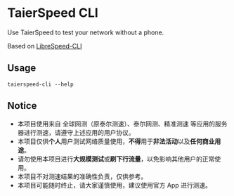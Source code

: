 # TaierSpeed CLI

Use TaierSpeed to test your network without a phone.

Based on [LibreSpeed-CLI](https://github.com/librespeed/speedtest-cli)

## Usage

```shell
taierspeed-cli --help
```

## Notice

* 本项目使用来自 全球网测（原泰尔测速）、泰尔网测、精准测速 等应用的服务器进行测速，请遵守上述应用的用户协议。
* 本项目仅供**个人**用户测试网络质量使用，**不得**用于**非法活动**以及**任何商业用途**。
* 请勿使用本项目进行**大规模测试**或**刷下行流量**，以免影响其他用户的正常使用。
* 本项目不对测速结果的准确性负责，仅供参考。
* 本项目可能随时终止，请大家谨慎使用，建议使用官方 App 进行测速。
